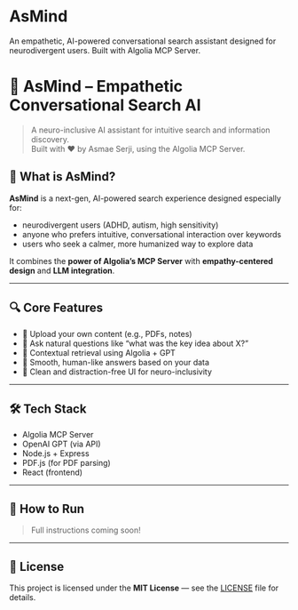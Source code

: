 # AsMind
An empathetic, AI-powered conversational search assistant designed for neurodivergent users. Built with Algolia MCP Server.
# 🧠 AsMind – Empathetic Conversational Search AI

> A neuro-inclusive AI assistant for intuitive search and information discovery.  
Built with ❤️ by Asmae Serji, using the Algolia MCP Server.

## 🌟 What is AsMind?

**AsMind** is a next-gen, AI-powered search experience designed especially for:
- neurodivergent users (ADHD, autism, high sensitivity)
- anyone who prefers intuitive, conversational interaction over keywords
- users who seek a calmer, more humanized way to explore data

It combines the **power of Algolia’s MCP Server** with **empathy-centered design** and **LLM integration**.

---

## 🔍 Core Features

- 🧠 Upload your own content (e.g., PDFs, notes)
- 🔎 Ask natural questions like “what was the key idea about X?”
- 🤖 Contextual retrieval using Algolia + GPT
- 💬 Smooth, human-like answers based on your data
- 💛 Clean and distraction-free UI for neuro-inclusivity

---

## 🛠️ Tech Stack

- Algolia MCP Server
- OpenAI GPT (via API)
- Node.js + Express
- PDF.js (for PDF parsing)
- React (frontend)

---

## 🚀 How to Run

> Full instructions coming soon!

---

## 📜 License

This project is licensed under the **MIT License** — see the [LICENSE](LICENSE) file for details.
